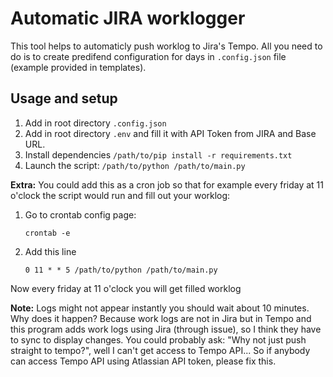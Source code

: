 # Automatic JIRA worklogger

This tool helps to automaticly push worklog to Jira's Tempo. All you need to do is to create predifend configuration for days in `.config.json` file (example provided in templates).

## Usage and setup

1. Add in root directory `.config.json`
2. Add in root directory `.env` and fill it with API Token from JIRA and Base URL.
3. Install dependencies `/path/to/pip install -r requirements.txt`
4. Launch the script: `/path/to/python /path/to/main.py`

__Extra:__ You could add this as a cron job so that for example every friday at 11 o'clock the script would run and fill out your worklog:

1. Go to  crontab config page:
    ```
    crontab -e
    ```
2. Add this line
    ```
    0 11 * * 5 /path/to/python /path/to/main.py
    ```
Now every friday at 11 o'clock you will get filled worklog

__Note:__ Logs might not appear instantly you should wait about 10 minutes. Why does it happen? Because
work logs are not in Jira but in Tempo and this program adds work logs using Jira (through issue), so I think
they have to sync to display changes. You could probably ask: "Why not just push straight to tempo?",
well I can't get access to Tempo API... So if anybody can access Tempo API using Atlassian API token, please fix this.
